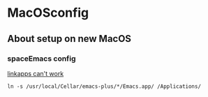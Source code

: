 # MacOSconfig

## About setup on new MacOS

### spaceEmacs config

[linkapps can't work](https://github.com/syl20bnr/spacemacs/issues/10578)

`ln -s /usr/local/Cellar/emacs-plus/*/Emacs.app/ /Applications/`

